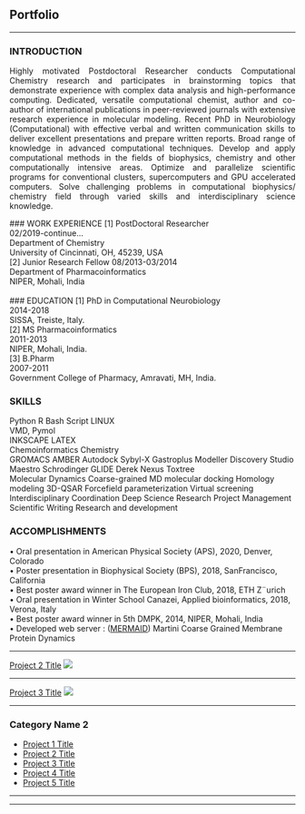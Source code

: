 ## Portfolio

---

### INTRODUCTION 
<p align="justify">Highly motivated Postdoctoral Researcher conducts Computational Chemistry research and participates in brainstorming topics that demonstrate experience with complex data analysis and high-performance computing. Dedicated, versatile computational chemist, author and co-author of international publications in peer-reviewed journals with extensive research experience in molecular modeling. Recent PhD in Neurobiology (Computational) with effective verbal and written communication skills to deliver excellent presentations and prepare written reports. Broad range of knowledge in advanced computational techniques. Develop and apply computational methods in the fields of biophysics, chemistry and other computationally intensive areas. Optimize and parallelize scientific programs for conventional clusters, supercomputers and GPU accelerated computers. Solve challenging problems in computational biophysics/ chemistry field through varied skills and interdisciplinary science knowledge.</p>
### WORK EXPERIENCE
[1] PostDoctoral Researcher<br>
02/2019-continue...<br>
Department of Chemistry<br>
University of Cincinnati, OH, 45239, USA<br>
[2] Junior Research Fellow
08/2013-03/2014<br>
Department of Pharmacoinformatics<br>
NIPER, Mohali, India<br><br>
### EDUCATION
[1] PhD in Computational Neurobiology<br>
2014-2018<br>
SISSA, Treiste, Italy.<br>
[2] MS Pharmacoinformatics<br>
2011-2013<br>
NIPER, Mohali, India.<br>
[3] B.Pharm<br>
2007-2011<br>
Government College of Pharmacy, Amravati, MH, India.<br>

### SKILLS
Python R Bash Script LINUX<br>
VMD, Pymol<br>
INKSCAPE LATEX<br>
Chemoinformatics Chemistry<br>
GROMACS AMBER Autodock Sybyl-X Gastroplus Modeller Discovery Studio Maestro Schrodinger GLIDE Derek Nexus Toxtree<br>
Molecular Dynamics Coarse-grained MD molecular docking Homology modeling 3D-QSAR Forcefield parameterization Virtual screening <br>
Interdisciplinary Coordination Deep Science Research Project Management Scientific Writing Research and development<br>

### ACCOMPLISHMENTS
• Oral presentation in American Physical Society (APS), 2020, Denver, Colorado<br>
• Poster presentation in Biophysical Society (BPS), 2018, SanFrancisco, California<br>
• Best poster award winner in The European Iron Club, 2018, ETH Z¨urich<br>
• Oral presentation in Winter School Canazei, Applied bioinformatics, 2018, Verona, Italy<br>
• Best poster award winner in 5th DMPK, 2014, NIPER, Mohali, India<br>
• Developed web server : (<a href="https://molsim.sci.univr.it/mangesh/index.php">MERMAID</a>) Martini Coarse Grained Membrane Protein Dynamics<br>

---
[Project 2 Title](/pdf/sample_presentation.pdf)
<img src="images/dummy_thumbnail.jpg?raw=true"/>

---
[Project 3 Title](http://example.com/)
<img src="images/dummy_thumbnail.jpg?raw=true"/>

---

### Category Name 2

- [Project 1 Title](http://example.com/)
- [Project 2 Title](http://example.com/)
- [Project 3 Title](http://example.com/)
- [Project 4 Title](http://example.com/)
- [Project 5 Title](http://example.com/)

---




---
<!-- Remove above link if you don't want to attibute -->
